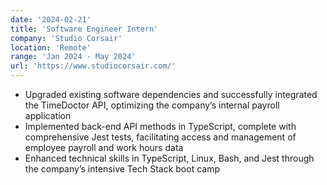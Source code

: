 ```yaml
---
date: '2024-02-21'
title: 'Software Engineer Intern'
company: 'Studio Corsair'
location: 'Remote'
range: 'Jan 2024 - May 2024'
url: 'https://www.studiocorsair.com/'
---
```


- Upgraded existing software dependencies and successfully integrated the TimeDoctor API, optimizing the company’s internal payroll application
- Implemented back-end API methods in TypeScript, complete with comprehensive Jest tests, facilitating access and management of employee payroll and work hours data
- Enhanced technical skills in TypeScript, Linux, Bash, and Jest through the company’s intensive Tech Stack boot camp
